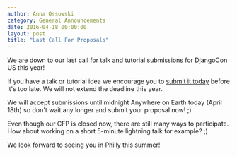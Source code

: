 ```yaml
---
author: Anna Ossowski
category: General Announcements
date: 2016-04-18 00:00:00
layout: post
title: "Last Call For Proposals"
---
```


We are down to our last call for talk and tutorial submissions for DjangoCon
US this year!

If you have a talk or tutorial idea we encourage you to [submit it
today](https://2016.djangocon.us/speaking/) before it's too late. We will not
extend the deadline this year.

We will accept submissions until midnight Anywhere on Earth today (April 18th)
so don't wait any longer and submit your proposal now! ;)

Even though our CFP is closed now, there are still many ways to participate.
How about working on a short 5-minute lightning talk for example? ;)

We look forward to seeing you in Philly this summer!
